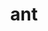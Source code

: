 ---
title: "ant"
layout: cache
category: package
meta: {"versions": ["1.10.7", "1.10.0"], "compilers": ["gcc@8.3.1", "gcc@9.3.0", "gcc@8.1.0", "gcc@7.5.0", "intel@19.1.3.304", "gcc@7.3.1", "gcc@8.4.1", "gcc@7.3.0", "gcc@10.3.0", "gcc@7.4.0"]}
spec_files: 
 - "ant@1.10.7%gcc@8.1.0 arch=linux-centos7-x86_64 ^openjdk@11.0.2%gcc@8.1.0 arch=linux-centos7-x86_64": spec-0.json
 - "ant@1.10.7%gcc@7.4.0 arch=linux-ubuntu18.04-x86_64 ^openjdk@11.0.2%gcc@7.4.0 arch=linux-ubuntu18.04-x86_64": spec-1.json
 - "ant@1.10.0%gcc@7.3.0 arch=linux-rhel8-x86_64 ^openjdk@11.0.2%gcc@7.3.0 arch=linux-rhel8-x86_64": spec-2.json
 - "ant@1.10.7%gcc@10.3.0 arch=linux-ubuntu21.04-x86_64 ^openjdk@11.0.8_10%gcc@10.3.0 arch=linux-ubuntu21.04-x86_64": spec-3.json
 - "ant@1.10.7%gcc@7.5.0 arch=linux-ubuntu18.04-x86_64 ^openjdk@11.0.2%gcc@7.5.0 arch=linux-ubuntu18.04-x86_64": spec-4.json
 - "ant@1.10.0%gcc@7.3.0 arch=linux-centos8-x86_64 ^openjdk@11.0.2%gcc@7.3.0 arch=linux-centos8-x86_64": spec-5.json
 - "ant@1.10.7%gcc@8.1.0 arch=linux-rhel7-x86_64 ^openjdk@11.0.8_10%gcc@8.1.0 arch=linux-rhel7-x86_64": spec-6.json
 - "ant@1.10.7%gcc@8.1.0 arch=linux-rhel7-ppc64le ^openjdk@11.0.9.1_1%gcc@8.1.0 arch=linux-rhel7-ppc64le": spec-7.json
 - "ant@1.10.7%gcc@9.3.0 arch=linux-rhel7-x86_64 ^openjdk@11.0.8_10%gcc@9.3.0 arch=linux-rhel7-x86_64": spec-8.json
 - "ant@1.10.7%gcc@9.3.0 arch=linux-ubuntu20.04-x86_64 ^openjdk@11.0.2%gcc@9.3.0 arch=linux-ubuntu20.04-x86_64": spec-9.json
 - "ant@1.10.7%gcc@8.4.1 arch=linux-rhel8-ppc64le ^openjdk@11.0.9.1_1%gcc@8.4.1 arch=linux-rhel8-ppc64le": spec-10.json
 - "ant@1.10.7%gcc@8.3.1 arch=linux-rhel8-ppc64le ^openjdk@11.0.9.1_1%gcc@8.3.1 arch=linux-rhel8-ppc64le": spec-11.json
 - "ant@1.10.0%gcc@7.3.0 arch=linux-ubuntu18.04-x86_64 ^openjdk@11.0.2%gcc@7.3.0 arch=linux-ubuntu18.04-x86_64": spec-12.json
 - "ant@1.10.7%gcc@7.3.0 arch=linux-centos8-x86_64 ^openjdk@11.0.2%gcc@7.3.0 arch=linux-centos8-x86_64": spec-13.json
 - "ant@1.10.7%gcc@8.3.1 arch=linux-centos8-x86_64 ^openjdk@11.0.2%gcc@8.3.1 arch=linux-centos8-x86_64": spec-14.json
 - "ant@1.10.7%gcc@7.5.0 arch=linux-ubuntu18.04-ppc64le ^openjdk@11.0.9.1_1%gcc@7.5.0 arch=linux-ubuntu18.04-ppc64le": spec-15.json
 - "ant@1.10.7%gcc@9.3.0 arch=linux-rhel7-ppc64le ^openjdk@11.0.9.1_1%gcc@9.3.0 arch=linux-rhel7-ppc64le": spec-16.json
 - "ant@1.10.7%gcc@8.1.0 arch=linux-rhel7-x86_64 ^openjdk@11.0.2%gcc@8.1.0 arch=linux-rhel7-x86_64": spec-17.json
 - "ant@1.10.7%gcc@8.3.1 arch=linux-rhel8-x86_64 ^openjdk@11.0.2%gcc@8.3.1 arch=linux-rhel8-x86_64": spec-18.json
 - "ant@1.10.7%gcc@7.3.0 arch=linux-ubuntu18.04-x86_64 ^openjdk@11.0.2%gcc@7.3.0 arch=linux-ubuntu18.04-x86_64": spec-19.json
 - "ant@1.10.7%gcc@9.3.0 arch=linux-ubuntu20.04-x86_64 ^openjdk@11.0.8_10%gcc@9.3.0 arch=linux-ubuntu20.04-x86_64": spec-20.json
 - "ant@1.10.7%gcc@7.5.0 arch=linux-ubuntu18.04-x86_64 ^openjdk@11.0.2%gcc@7.5.0 arch=linux-ubuntu18.04-x86_64": spec-21.json
 - "ant@1.10.7%gcc@7.3.0 arch=linux-rhel7-x86_64 ^openjdk@11.0.2%gcc@7.3.0 arch=linux-rhel7-x86_64": spec-22.json
 - "ant@1.10.7%gcc@8.3.1 arch=linux-rhel8-aarch64 ^openjdk@11.0.0-2020-01-01%gcc@8.3.1 arch=linux-rhel8-aarch64": spec-23.json
 - "ant@1.10.7%gcc@7.3.0 arch=linux-rhel8-x86_64 ^openjdk@11.0.2%gcc@7.3.0 arch=linux-rhel8-x86_64": spec-24.json
 - "ant@1.10.7%gcc@7.3.0 arch=linux-centos7-x86_64 ^openjdk@11.0.2%gcc@7.3.0 arch=linux-centos7-x86_64": spec-25.json
 - "ant@1.10.7%gcc@8.4.1 arch=linux-rhel8-x86_64 ^openjdk@11.0.8_10%gcc@8.4.1 arch=linux-rhel8-x86_64": spec-26.json
 - "ant@1.10.7%intel@19.1.3.304 arch=cray-cnl7-haswell ^openjdk@11.0.8_10%intel@19.1.3.304 arch=cray-cnl7-haswell": spec-27.json
 - "ant@1.10.7%gcc@9.3.0 arch=linux-ubuntu20.04-ppc64le ^openjdk@11.0.9.1_1%gcc@9.3.0 arch=linux-ubuntu20.04-ppc64le": spec-28.json
 - "ant@1.10.0%gcc@7.3.0 arch=linux-centos7-x86_64 ^openjdk@11.0.2%gcc@7.3.0 arch=linux-centos7-x86_64": spec-29.json
 - "ant@1.10.7%gcc@7.5.0 arch=linux-ubuntu18.04-x86_64 ^openjdk@11.0.8_10%gcc@7.5.0 arch=linux-ubuntu18.04-x86_64": spec-30.json
 - "ant@1.10.7%gcc@7.3.1 arch=linux-amzn2-x86_64 ^openjdk@11.0.8_10%gcc@7.3.1 arch=linux-amzn2-x86_64": spec-31.json
 - "ant@1.10.7%gcc@7.5.0 arch=linux-ubuntu18.04-aarch64 ^openjdk@11.0.0-2020-01-01%gcc@7.5.0 arch=linux-ubuntu18.04-aarch64": spec-32.json
 - "ant@1.10.0%gcc@7.3.0 arch=linux-rhel7-x86_64 ^openjdk@11.0.2%gcc@7.3.0 arch=linux-rhel7-x86_64": spec-33.json
 - "ant@1.10.7%gcc@8.1.0 arch=linux-rhel7-x86_64 ^openjdk@11.0.2%gcc@8.1.0 arch=linux-rhel7-x86_64": spec-34.json
 - "ant@1.10.7%gcc@10.3.0 arch=linux-ubuntu21.04-ppc64le ^openjdk@11.0.9.1_1%gcc@10.3.0 arch=linux-ubuntu21.04-ppc64le": spec-35.json
 - "ant@1.10.7%gcc@9.3.0 arch=cray-cnl7-haswell ^openjdk@11.0.8_10%gcc@9.3.0 arch=cray-cnl7-haswell": spec-36.json
 - "ant@1.10.7%gcc@8.3.1 arch=linux-rhel8-x86_64 ^openjdk@11.0.8_10%gcc@8.3.1 arch=linux-rhel8-x86_64": spec-37.json

---